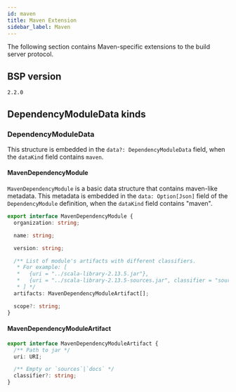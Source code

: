 ```yaml
---
id: maven
title: Maven Extension
sidebar_label: Maven
---
```


The following section contains Maven-specific extensions to the build server
protocol.

## BSP version

`2.2.0`

## DependencyModuleData kinds

### DependencyModuleData

This structure is embedded in
the `data?: DependencyModuleData` field, when
the `dataKind` field contains `maven`.

#### MavenDependencyModule

`MavenDependencyModule` is a basic data structure that contains maven-like
metadata. This metadata is embedded in the `data: Option[Json]` field of the `DependencyModule` definition, when the `dataKind` field contains "maven".

```ts
export interface MavenDependencyModule {
  organization: string;

  name: string;

  version: string;

  /** List of module's artifacts with different classifiers.
   * For example: [
   *   {uri = "../scala-library-2.13.5.jar"},
   *   {uri = "../scala-library-2.13.5-sources.jar", classifier = "sources"}
   * ] */
  artifacts: MavenDependencyModuleArtifact[];

  scope?: string;
}
```

#### MavenDependencyModuleArtifact

```ts
export interface MavenDependencyModuleArtifact {
  /** Path to jar */
  uri: URI;

  /** Empty or `sources`|`docs` */
  classifier?: string;
}
```

